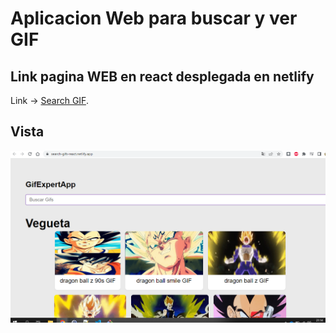 
# Aplicacion Web para buscar y ver GIF

## Link pagina WEB en react desplegada en netlify

Link -> [Search GIF](https://search-gifs-react.netlify.app/).


## Vista

<img src="./public/screen.PNG">